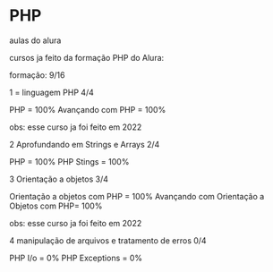 # PHP
aulas do alura

cursos ja feito da formação PHP do Alura: 

formação: 9/16

1 = linguagem PHP 4/4

PHP = 100%
Avançando com PHP = 100%

obs: esse curso ja foi feito em 2022

2 Aprofundando em Strings e Arrays 2/4

PHP = 100%
PHP Stings = 100%

3 Orientação a objetos 3/4

Orientação a objetos com PHP = 100%
Avançando com Orientação a Objetos com PHP= 100%

obs: esse curso ja foi feito em 2022

4 manipulação de arquivos e tratamento de erros 0/4

PHP I/o = 0%
PHP Exceptions = 0%

